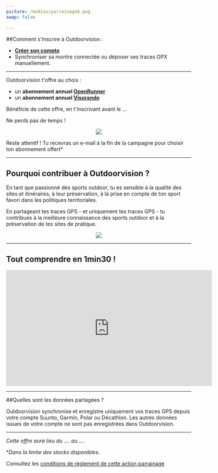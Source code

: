 ```yaml
---
picture: /medias/parrainage6.png
swap: false
 
---
```

 
##Comment s'inscrire à Outdoorvision :
- **[Créer son compte](https://staging-auth.outdoorvision.fr/auth/realms/PRNSN/protocol/openid-connect/registrations?client_id=back1-outdoorgeovision-prnsn&response_type=code&redirect_uri=https://staging-back.outdoorvision.fr/auth/done/&scope=openid)**
- Synchroniser sa montre connectée ou déposer ses traces GPX manuellement.
 
<participate></participate>

 ---
 
Outdoorvision t'offre au choix : 

- un **abonnement annuel [OpenRunner](https://www.openrunner.com)**
- un **abonnement annuel [Visorando](https://www.visorando.com)** 
 
Bénéficie de cette offre, en t'inscrivant avant le ...

Ne perds pas de temps ! 
 
<p align="center">
 <img src="/medias/parrainage4.png">
</p>

Reste attentif ! Tu recevras un e-mail à la fin de la campagne pour choisir ton abonnement offert* 
 
---
 
## Pourquoi contribuer à Outdoorvision ?

En tant que passionné des sports outdoor, tu es sensible à la qualité des sites et itinéraires, à leur préservation, à la prise en compte de ton sport favori dans les politiques territoriales.

En partageant tes traces GPS - et uniquement tes traces GPS - tu contribues à la meilleure connaissance des sports outdoor et à la préservation de tes sites de pratique.
 
<p align="center">
 <img src="/medias/parrainage5.png">
</p>

---
 
## Tout comprendre en 1min30 !

<p align="center">
 <iframe width="560" height="315" src="https://www.youtube.com/embed/fMkJ--vPamA?si=SxuhFIjWeJ6jFW_b" title="YouTube video player" title="YouTube video player" frameborder="0" allow="accelerometer; autoplay; clipboard-write; encrypted-media; gyroscope; picture-in-picture" allowfullscreen></iframe>
</p> 

---
 
##Quelles sont les données partagées ?

Outdoorvision synchronise et enregistre uniquement vos traces GPS depuis votre compte Suunto, Garmin, Polar ou Décathlon. Les autres données issues de votre compte ne sont pas enregistrées dans Outdoorvision.
 
---

*Cette offre aura lieu du .... au ....*

**Dans la limite des stocks disponibles.*

Consultez les [conditions de règlement de cette action parrainage](/medias/challenge/Reglement_challenge_Strava2025.pdf)
<p></p>

